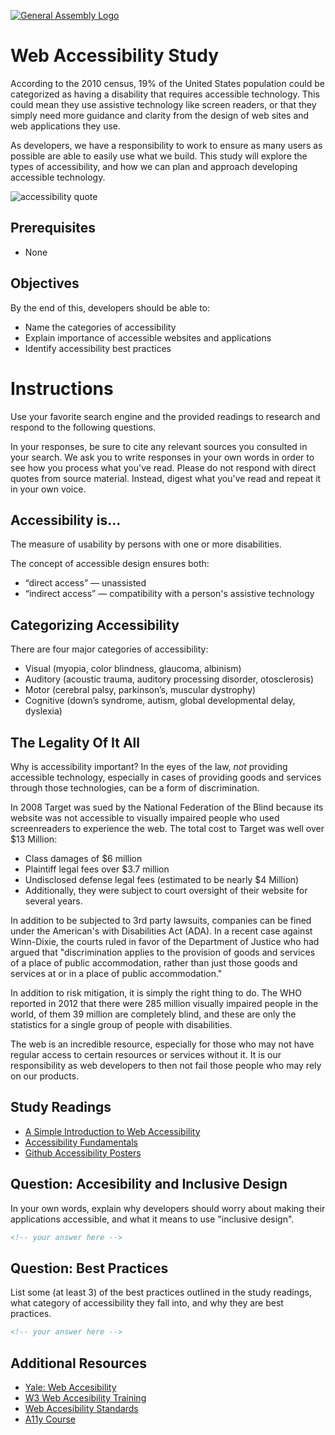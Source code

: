[![General Assembly Logo](https://camo.githubusercontent.com/1a91b05b8f4d44b5bbfb83abac2b0996d8e26c92/687474703a2f2f692e696d6775722e636f6d2f6b6538555354712e706e67)](https://generalassemb.ly/education/web-development-immersive)

# Web Accessibility Study

According to the 2010 census, 19% of the United States population
could be categorized as having a disability that requires accessible
technology. This could mean they use assistive technology like screen readers,
or that they simply need more guidance and clarity from the design of
web sites and web applications they use.

As developers, we have a responsibility to work to ensure as many users as
possible are able to easily use what we build. This study will explore
the types of accessibility, and how we can plan and approach developing
accessible technology.

![accessibility quote](https://media.git.generalassemb.ly/user/16103/files/de3dd300-3063-11e9-9f8b-6f59fa4e8422)

## Prerequisites

- None

## Objectives

By the end of this, developers should be able to:

- Name the categories of accessibility
- Explain importance of accessible websites and applications
- Identify accessibility best practices

# Instructions

Use your favorite search engine and the provided readings to research and
respond to the following questions.

In your responses, be sure to cite any relevant sources you consulted in your
search. We ask you to write responses in your own words in order to see how you
process what you've read. Please do not respond with direct quotes from source
material. Instead, digest what you've read and repeat it in your own voice.

## Accessibility is...

The measure of usability by persons with one or more disabilities.

The concept of accessible design ensures both:

- “direct access” — unassisted
- “indirect access” — compatibility with a person's assistive technology

## Categorizing Accessibility

There are four major categories of accessibility:

- Visual (myopia, color blindness, glaucoma, albinism)
- Auditory (acoustic trauma, auditory processing disorder, otosclerosis)
- Motor (cerebral palsy, parkinson’s, muscular dystrophy)
- Cognitive (down’s syndrome, autism, global developmental delay, dyslexia)

## The Legality Of It All

Why is accessibility important? In the eyes of the law, _not_ providing
accessible technology, especially in cases of providing goods and services
through those technologies, can be a form of discrimination.

In 2008 Target was sued by the National Federation of the Blind because its
website was not accessible to visually impaired people who used screenreaders
to experience the web. The total cost to Target was well over $13 Million:

- Class damages of $6 million
- Plaintiff legal fees over $3.7 million
- Undisclosed defense legal fees (estimated to be nearly $4 Million)
- Additionally, they were subject to court oversight of their website for
several years.

In addition to be subjected to 3rd party lawsuits, companies can be fined
under the American's with Disabilities Act (ADA). In a recent case against
Winn-Dixie, the courts ruled in favor of the Department of Justice who had
argued that "discrimination applies to the provision of goods and services
of a place of public accommodation, rather than just those goods and
services at or in a place of public accommodation."

In addition to risk mitigation, it is simply the right thing to do.
The WHO reported in 2012 that there were 285 million visually impaired
people in the world, of them 39 million are completely blind, and these are
only the statistics for a single group of people with disabilities.

The web is an incredible resource, especially for those who may not have
regular access to certain resources or services without it. It is
our responsibility as web developers to then not fail those people who may
rely on our products.

## Study Readings

- [A Simple Introduction to Web Accessibility](https://www.creativebloq.com/netmag/simple-introduction-web-accessibility-7116888)
- [Accessibility Fundamentals](https://developers.google.com/web/fundamentals/accessibility/)
- [Github Accessibility Posters](https://github.com/UKHomeOffice/posters/blob/master/accessibility/dos-donts/posters_en-UK/accessibility-posters-set.pdf)

## Question: Accesibility and Inclusive Design

In your own words, explain why developers should worry about making their
applications accessible, and what it means to use "inclusive design".

```md
<!-- your answer here -->
```

## Question: Best Practices

List some (at least 3) of the best practices outlined in the study readings,
what category of accessibility they fall into, and why they are
best practices.

```md
<!-- your answer here -->
```

## Additional Resources

- [Yale: Web Accesibility](https://usability.yale.edu/web-accessibility/articles)
- [W3 Web Accesibility Training](https://www.w3.org/WAI/teach-advocate/accessibility-training/topics/)
- [Web Accesibility Standards](https://webaim.org/standards/wcag/checklist)
- [A11y Course](https://github.com/mgifford/a11y-courses)
